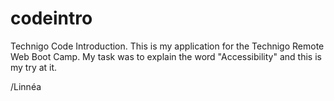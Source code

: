 # codeintro
Technigo Code Introduction.
This is my application for the Technigo Remote Web Boot Camp. My task was to explain the word "Accessibility" and this is my try at it. 

/Linnéa
